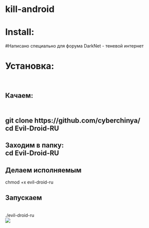 # kill-android
<h1>Install:</h1>
#Написано специально для форума DarkNet - теневой интернет
<h1>Установка:</h1>
<br><h2>Качаем:<h2>
 <br>
 git clone https://github.com/cyberchinya/<br>
cd Evil-Droid-RU<br>
<h2>Заходим в папку:<br>
cd Evil-Droid-RU<br><h2>Делаем исполняемым</h2>
 chmod +x evil-droid-ru<br>
<h2>Запускаем</h2><br>
 ./evil-droid-ru<br>
<img src="http://piccy.info/
view3/11680822/e9f4e2c8789a68fa5a746f5f8c3b4878/" />
